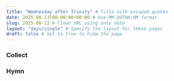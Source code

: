 ```yaml
---
title: "Wednesday after Trinity" # Title with escaped quotes
date: 2025-08-13T00:00:00+00:00 # Use-MM-DDTHH:MM format
slug: 2025-08-13 # Clean URL using only date
layout: "days/single" # Specify the layout for these pages
draft: false # Set to true to hide the page
---
```


### Collect


### Hymn